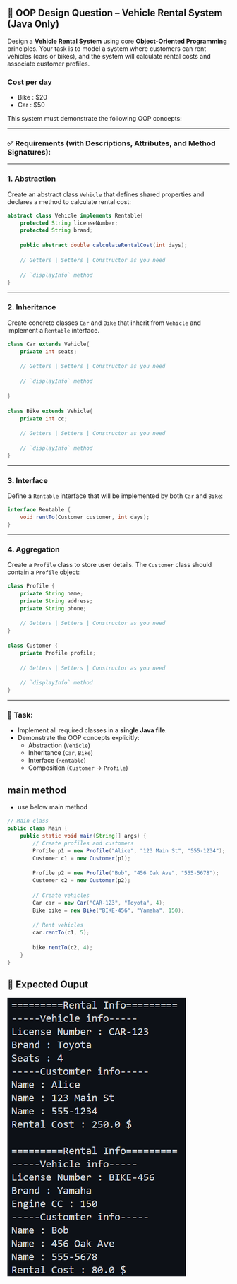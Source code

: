 ## 🧠 OOP Design Question – Vehicle Rental System (Java Only)

Design a **Vehicle Rental System** using core **Object-Oriented Programming** principles. Your task is to model a system where customers can rent vehicles (cars or bikes), and the system will calculate rental costs and associate customer profiles.

### Cost per day
 - Bike : $20
 - Car : $50

This system must demonstrate the following OOP concepts:

---

### ✅ Requirements (with Descriptions, Attributes, and Method Signatures):

---

### 1. **Abstraction**

Create an abstract class `Vehicle` that defines shared properties and declares a method to calculate rental cost:

```java
abstract class Vehicle implements Rentable{
    protected String licenseNumber;
    protected String brand;

    public abstract double calculateRentalCost(int days);

    // Getters | Setters | Constructor as you need

    // `displayInfo` method
}
```

---

### 2. **Inheritance**

Create concrete classes `Car` and `Bike` that inherit from `Vehicle` and implement a `Rentable` interface.

```java
class Car extends Vehicle{
    private int seats;

    // Getters | Setters | Constructor as you need

    // `displayInfo` method
    
}

class Bike extends Vehicle{
    private int cc;

    // Getters | Setters | Constructor as you need

    // `displayInfo` method
}
```

---

### 3. **Interface**

Define a `Rentable` interface that will be implemented by both `Car` and `Bike`:

```java
interface Rentable {
    void rentTo(Customer customer, int days);
}
```

---

### 4. **Aggregation**

Create a `Profile` class to store user details. The `Customer` class should contain a `Profile` object:

```java
class Profile {
    private String name;
    private String address;
    private String phone;

    // Getters | Setters | Constructor as you need
}

class Customer {
    private Profile profile;
    
    // Getters | Setters | Constructor as you need

    // `displayInfo` method
}

```

---

### 🎯 Task:

- Implement all required classes in a **single Java file**.
- Demonstrate the OOP concepts explicitly:
  - Abstraction (`Vehicle`)
  - Inheritance (`Car`, `Bike`)
  - Interface (`Rentable`)
  - Composition (`Customer` → `Profile`)


## main method

- use below main method

```java
// Main class
public class Main {
    public static void main(String[] args) {
        // Create profiles and customers
        Profile p1 = new Profile("Alice", "123 Main St", "555-1234");
        Customer c1 = new Customer(p1);

        Profile p2 = new Profile("Bob", "456 Oak Ave", "555-5678");
        Customer c2 = new Customer(p2);

        // Create vehicles
        Car car = new Car("CAR-123", "Toyota", 4);
        Bike bike = new Bike("BIKE-456", "Yamaha", 150);

        // Rent vehicles
        car.rentTo(c1, 5);

        bike.rentTo(c2, 4);
    }
}
```



## 🌟 Expected Ouput
  ![image](../Assets/ALL-1.png)
